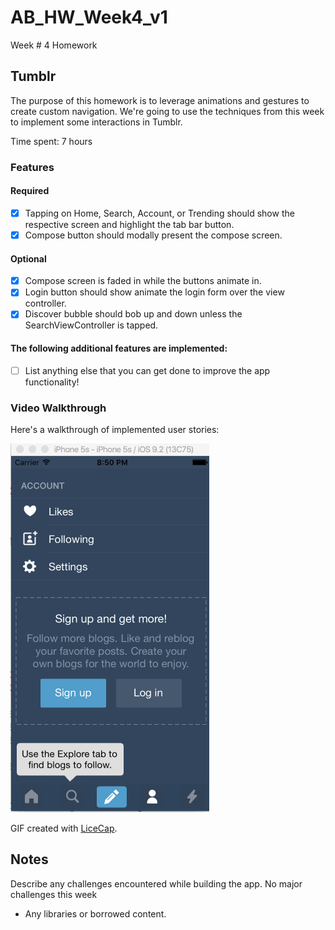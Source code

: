 # AB_HW_Week4_v1
Week # 4 Homework
## Tumblr

The purpose of this homework is to leverage animations and gestures to create custom navigation. We're going to use the techniques from this week to implement some interactions in Tumblr.

Time spent: 7 hours

### Features

#### Required

- [x] Tapping on Home, Search, Account, or Trending should show the respective screen and highlight the tab bar button.
- [x] Compose button should modally present the compose screen.

#### Optional

- [x] Compose screen is faded in while the buttons animate in.
- [x] Login button should show animate the login form over the view controller.
- [x] Discover bubble should bob up and down unless the SearchViewController is tapped.

#### The following **additional** features are implemented:

- [ ] List anything else that you can get done to improve the app functionality!


### Video Walkthrough 

Here's a walkthrough of implemented user stories:

<img src='AB_HW_Week4_Anim.gif' title='Video Walkthrough' width='' alt='Video Walkthrough' />


GIF created with [LiceCap](http://www.cockos.com/licecap/).

## Notes

Describe any challenges encountered while building the app.
No major challenges this week

* Any libraries or borrowed content.

